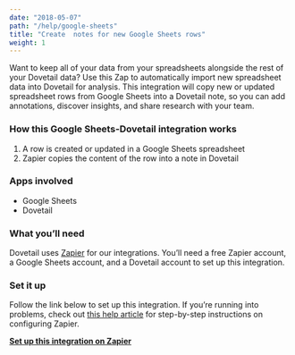```yaml
---
date: "2018-05-07"
path: "/help/google-sheets"
title: "Create  notes for new Google Sheets rows"
weight: 1
---
```


Want to keep all of your data from your spreadsheets alongside the rest of your Dovetail data? Use this Zap to automatically import new spreadsheet data into Dovetail for analysis. This integration will copy new or updated spreadsheet rows from Google Sheets into a Dovetail note, so you can add annotations, discover insights, and share research with your team.

### How this Google Sheets-Dovetail integration works

1. A row is created or updated in a Google Sheets spreadsheet
2. Zapier copies the content of the row into a note in Dovetail

### Apps involved

- Google Sheets
- Dovetail

### What you’ll need

Dovetail uses [Zapier](https://zapier.com) for our integrations. You’ll need a free Zapier account, a Google Sheets account, and a Dovetail account to set up this integration.

### Set it up

Follow the link below to set up this integration. If you’re running into problems, check out [this help article](/help/zapier) for step-by-step instructions on configuring Zapier.

**[Set up this integration on Zapier](https://zapier.com/partner/embed/dovetail/create/18731)**
